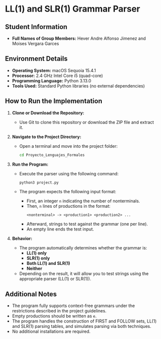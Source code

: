 # LL(1) and SLR(1) Grammar Parser

## Student Information
- **Full Names of Group Members:** Hever Andre Alfonso Jimenez and Moises Vergara Garces

## Environment Details
- **Operating System:** macOS Sequoia 15.4.1
- **Processor:** 2.4 GHz Intel Core i5 (quad-core)
- **Programming Language:** Python 3.13.0
- **Tools Used:** Standard Python libraries (no external dependencies)

## How to Run the Implementation

1. **Clone or Download the Repository:**
   - Use Git to clone this repository or download the ZIP file and extract it.

2. **Navigate to the Project Directory:**
   - Open a terminal and move into the project folder:
     ```bash
     cd Proyecto_Lenguajes_Formales
     ```

3. **Run the Program:**
   - Execute the parser using the following command:
     ```bash
     python3 project.py
     ```

   - The program expects the following input format:
     - First, an integer `n` indicating the number of nonterminals.
     - Then, `n` lines of productions in the format:
       ```
       <nonterminal> -> <production1> <production2> ...
       ```
     - Afterward, strings to test against the grammar (one per line).
     - An empty line ends the test input.

4. **Behavior:**
   - The program automatically determines whether the grammar is:
     - **LL(1) only**
     - **SLR(1) only**
     - **Both LL(1) and SLR(1)**
     - **Neither**
   - Depending on the result, it will allow you to test strings using the appropriate parser (LL(1) or SLR(1)).

## Additional Notes
- The program fully supports context-free grammars under the restrictions described in the project guidelines.
- Empty productions should be written as `e`.
- The program handles the construction of FIRST and FOLLOW sets, LL(1) and SLR(1) parsing tables, and simulates parsing via both techniques.
- No additional installations are required.